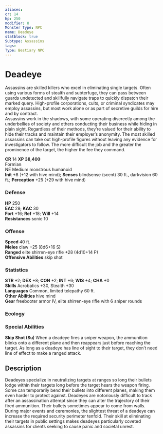 ```yaml
---
aliases: 
cr: 14
hp: 250
modifier: 8
Monster Type: NPC
name: Deadeye
statblock: true
Subtype: Assassins
tags: 
Type: Bestiary NPC
---
```


# Deadeye

Assassins are skilled killers who excel in eliminating single targets. Often using various forms of stealth and subterfuge, they can pass between guards undetected and skillfully navigate traps to quickly dispatch their marked query. High-profile corporations, cults, or criminal syndicates may employ assassins, but most work alone or as part of secretive guilds for hire and by contract.  
Assassins work in the shadows, with some operating discreetly among the underbellies of society and others conducting their business while hiding in plain sight. Regardless of their methods, they’re valued for their ability to hide their tracks and maintain their employer’s anonymity. The most skilled assassins can take out high-profile figures without leaving any evidence for investigators to follow. The more difficult the job and the greater the prominence of the target, the higher the fee they command.

**CR** 14
**XP 38,400**  
Formian  
NE Medium monstrous humanoid  
**Init** +8 (+12 with hive mind); **Senses** blindsense (scent) 30 ft., darkvision 60 ft.; **Perception** +25 (+29 with hive mind)  

### Defense

**HP** 250  
**EAC** 28; **KAC** 30  
**Fort** +16; **Ref** +18; **Will** +14  
**Resistances** sonic 10  

### Offense

**Speed** 40 ft.  
**Melee** claw +25 (8d6+16 S)  
**Ranged** elite shirren-eye rifle +28 (4d10+14 P)  
**Offensive Abilities** skip shot

### Statistics

**STR** +2; **DEX** +8; **CON** +2; **INT** +6; **WIS** +4; **CHA** +0  
**Skills** Acrobatics +30, Stealth +30  
**Languages** Common, limited telepathy 60 ft.  
**Other Abilities** hive mind  
**Gear** freebooter armor IV, elite shirren-eye rifle with 6 sniper rounds

### Ecology

### Special Abilities

**Skip Shot (Su)** When a deadeye fires a sniper weapon, the ammunition blinks onto a different plane and then reappears just before reaching the target. As long as a deadeye has line of sight to their target, they don’t need line of effect to make a ranged attack.

## Description

Deadeyes specialize in neutralizing targets at ranges so long their bullets lodge within their targets long before the target hears the weapon firing. Some can temporarily bend their bullets into different planes, making them even harder to protect against. Deadeyes are notoriously difficult to track after an assassination attempt since they can alter the trajectory of their fired ammunition. Their bullets sometimes appear to come from walls.  
During major events and ceremonies, the slightest threat of a deadeye can increase the required security perimeter tenfold. Their skill at eliminating their targets in public settings makes deadeyes particularly coveted assassins for clients seeking to cause panic and societal unrest.